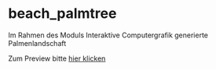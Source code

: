 # beach_palmtree
Im Rahmen des Moduls Interaktive Computergrafik generierte Palmenlandschaft

Zum Preview bitte [hier klicken](http://htmlpreview.github.com/?https://github.com/Menkeyshow/beach_palmtree/blob/main/index.html)
